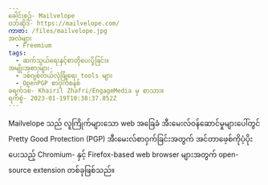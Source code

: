 ```yaml
---
ခေါင်းစဉ်- Mailvelope
ဝဘ်ဆိုဒ်- https://mailvelope.com/
ကာဗာ: /files/mailvelope.jpg
အလံများ
  - Freemium
tags:
  - ဆက်သွယ်ရေးနှင့်စာတိုပေးပို့ခြင်း။
အမျိုးအစားများ-
  - ဒစ်ဂျစ်တယ်လုံခြုံရေး tools များ
  - OpenPGP စာဝှက်စနစ်
ခရက်ဒစ်- Khairil Zhafri/EngageMedia မှ စာသား။
ရက်စွဲ- 2023-01-19T10:38:37.852Z
---
```

Mailvelope သည် လူကြိုက်များသော web အခြေခံ အီးမေးလ်ဝန်ဆောင်မှုများပေါ်တွင် Pretty Good Protection (PGP) အီးမေးလ်စာဝှက်ခြင်းအတွက် အင်တာဖေ့စ်ကိုပံ့ပိုးပေးသည့် Chromium- နှင့် Firefox-based web browser များအတွက် open-source extension တစ်ခုဖြစ်သည်။